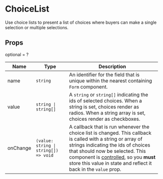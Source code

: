 # ChoiceList

Use choice lists to present a list of choices where buyers can make
a single selection or multiple selections.

## Props
optional = ?

| Name | Type | Description |
| --- | --- | --- |
| name | <code>string</code> | An identifier for the field that is unique within the nearest containing `Form` component.  |
| value | <code>string &#124; string[]</code> | A `string` or `string[]` indicating the ids of selected choices. When a string is set, choices render as radios. When a string array is set, choices render as checkboxes.  |
| onChange | <code>(value: string &#124; string[]) => void</code> | A callback that is run whenever the choice list is changed. This callback is called with a string or array of strings indicating the ids of choices that should now be selected. This component is [controlled](https://reactjs.org/docs/forms.html#controlled-components), so you **must** store this value in state and reflect it back in the `value` prop.  |